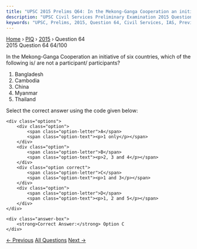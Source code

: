 ```yaml
---
title: "UPSC 2015 Prelims Q64: In the Mekong-Ganga Cooperation an initiative of six countri..."
description: "UPSC Civil Services Preliminary Examination 2015 Question 64 with options and answer"
keywords: "UPSC, Prelims, 2015, Question 64, Civil Services, IAS, Previous Year Questions"
---
```


<nav class="breadcrumb">
    <a href="../../">Home</a>
    <span>›</span>
    <a href="../">PIQ</a>
    <span>›</span>
    <a href="./">2015</a>
    <span>›</span>
    <span>Question 64</span>
</nav>

<div class="question-header">
    <div class="question-meta">
        <span class="year-badge">2015</span>
        <span class="question-number">Question 64</span>
        <span class="progress">64/100</span>
    </div>
    <div class="progress-bar">
        <div class="progress-fill" style="width: 64.0%"></div>
    </div>
</div>

<div class="question-content">
    <div class="question-text">
        <p>In the Mekong-Ganga Cooperation an initiative of six countries, which of the<br />
following is/ are not a participant/ participants?</p>
<ol>
<li>Bangladesh</li>
<li>Cambodia</li>
<li>China</li>
<li>Myanmar</li>
<li>Thailand</li>
</ol>
<p>Select the correct answer using the code given below:</p>
    </div>
    
    <div class="options">
        <div class="option">
            <span class="option-letter">A</span>
            <span class="option-text"><p>1 only</p></span>
        </div>
        <div class="option">
            <span class="option-letter">B</span>
            <span class="option-text"><p>2, 3 and 4</p></span>
        </div>
        <div class="option correct">
            <span class="option-letter">C</span>
            <span class="option-text"><p>1 and 3</p></span>
        </div>
        <div class="option">
            <span class="option-letter">D</span>
            <span class="option-text"><p>1, 2 and 5</p></span>
        </div>
    </div>

    <div class="answer-box">
        <strong>Correct Answer:</strong> Option C
    </div>
</div>

<div class="question-nav">
    <a href="../q063-the-genetic-engineering-appraisal-committee-is-con/" class="nav-btn prev">← Previous</a>
    <a href="../" class="nav-btn center">All Questions</a>
    <a href="../q065-basel-iii-accord-or-simply-basel-iii-often-seen-in/" class="nav-btn next">Next →</a>
</div>
